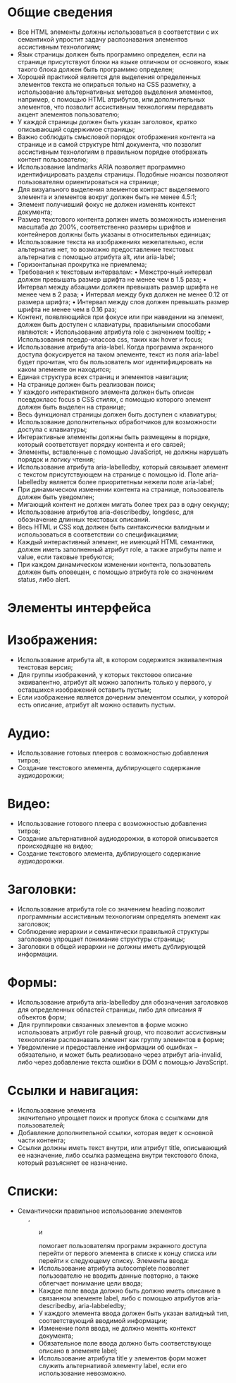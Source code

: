   # Общие сведения

- Все HTML элементы должны использоваться в соответствии с их семантикой упростит задачу распознавания элементов ассистивным технологиям;
- Язык страницы должен быть программно определен, если на странице присутствуют блоки на языке отличном от основного, язык такого блока должен быть программно определен;
- Хорошей практикой является для выделения определенных элементов текста не опираться только на CSS разметку, а использование альтернативных методов выделения элементов, например, с помощью HTML атрибутов, или дополнительных элементов, что позволит ассистивным технологиям передавать акцент элементов пользователю;
-	У каждой страницы должен быть указан заголовок, кратко описывающий содержимое страницы;
-	Важно соблюдать смысловой порядок отображения контента на странице и в самой структуре html документа, что позволит ассистивным технологиям в правильном порядке отображать контент пользователю; 
-	Использование landmarks ARIA позволяет программно идентифицировать разделы страницы. Подобные нюансы позволяют пользователям ориентироваться на странице;
-	Для визуального выделения элементов контраст выделяемого элемента и элементов вокруг должен быть не менее 4.5:1;
-	Элемент получивший фокус не должен изменять контекст документа;
-	Размер текстового контента должен иметь возможность изменения масштаба до 200%, соответственно размеры шрифтов и контейнеров должны быть указаны в относительных единицах;
-	Использование текста на изображениях нежелательно, если альтернатив нет, то возможно предоставление текстовых альтернатив с помощью атрибута alt, или aria-label;
-	Горизонтальная прокрутка не приемлема;
-	Требования к текстовым интервалам:
•	Межстрочный интервал должен превышать размер шрифта не менее чем в 1.5 раза;
•	Интервал между абзацами должен превышать размер шрифта не менее чем в 2 раза;
•	Интервал между букв должен не менее 0.12 от размера шрифта;
•	Интервал между слов должен превышать размер шрифта не менее чем в 0.16 раз; 
-	Контент, появляющийся при фокусе или при наведении на элемент, должен быть доступен с клавиатуры, правильными способами являются:
•	Использование атрибута role с значением tooltip;
•	Использования псевдо-классов css, таких как hover и focus;
-	Использование атрибута aria-label. Когда программа экранного доступа фокусируется на таком элементе, текст из поля aria-label будет прочитан, что бы пользователь мог идентифицировать на каком элементе он находится;
-	Единая структура всех страниц и элементов навигации; 
-	На странице должен быть реализован поиск;
-	У каждого интерактивного элемента должен быть описан псевдокласс focus в CSS стилях, с помощью которого элемент должен быть выделен на странице;
-	Весь функционал страницы должен быть доступен с клавиатуры;
-	Использование дополнительных обработчиков для возможности доступа с клавиатуры;
-	Интерактивные элементы должны быть размещены в порядке, который соответствует порядку контента и его связей;
-	Элементы, вставленные с помощью JavaScript, не должны нарушать порядок и логику чтения;
-	Использование атрибута aria-labelledby, который связывает элемент с текстом присутствующем на странице с помощью id. Поле aria-labelledby является более приоритетным нежели поле aria-label; 
-	При динамическом изменении контента на странице, пользователь должен быть уведомлен;
-	Мигающий контент не должен мигать более трех раз в одну секунду;
-	Использование атрибутов aria-describedby, longdesc, для обозначение длинных текстовых описаний.
-	Весь HTML и CSS код должен быть синтаксически валидным и использоваться в соответствии со спецификациями;
-	Каждый интерактивный элемент, не имеющий HTML семантики, должен иметь заполненный атрибут role, а также атрибуты name и value, если таковые требуются; 
-	При каждом динамическом изменении контента, пользователь должен быть оповещен, с помощью атрибута role со значением status, либо alert.  

# Элементы интерфейса

# Изображения:
-	Использование атрибута alt, в котором содержится эквивалентная текстовая версия;
-	Для группы изображений, у которых текстовое описание эквивалентно, атрибут alt можно заполнить только у первого, у оставшихся изображений оставить пустым; 
-	Если изображение является дочерним элементом ссылки, у которой есть описание, атрибут alt можно оставить пустым.
# Аудио:
-	Использование готовых плееров с возможностью добавления титров;
-	Создание текстового элемента, дублирующего содержание аудиодорожки;
# Видео:
-	Использование готового плеера с возможностью добавления титров;
-	Создание альтернативной аудиодорожки, в которой описывается происходящее на видео;
-	Создание текстового элемента, дублирующего содержание аудиодорожки.
# Заголовки:
-	Использование атрибута role со значением heading позволит программным ассистивным технологиям определять элемент как заголовок;
-	Соблюдение иерархии и семантически правильной структуры заголовков упрощает понимание структуры страницы;
-	Заголовки в общей иерархии не должны иметь дублирующей информации.
# Формы:
-	Использование атрибута aria-labelledby для обозначения заголовков для определенных областей страницы, либо для описания # объектов форм;
-	Для группировки связанных элементов в форме можно использовать атрибут role равный group, что позволит ассистивным технологиям распознавать элемент как группу элементов в форме;
-	Уведомление и предоставление информации об ошибках – обязательно, и может быть реализовано через атрибут aria-invalid, либо через добавление текста ошибки в DOM с помощью JavaScript.
# Ссылки и навигация:
-	Использование элемента <nav> значительно упрощает поиск и пропуск блока с ссылками для пользователей;
-	Добавление дополнительной ссылки, которая ведет к основной части контента;
-	Ссылки должны иметь текст внутри, или атрибут title, описывающий ее назначение, либо ссылка размещена внутри текстового блока, который разъясняет ее назначение.
# Списки:
-	Семантически правильное использование элементов <ol>, <ul> и <dl> помогает пользователям программ экранного доступа перейти от первого элемента в списке к концу списка или перейти к следующему списку.
Элементы ввода:
-	Использование атрибута autocomplete позволяет пользователю не вводить данные повторно, а также облегчает понимание цели ввода;
-	Каждое поле ввода должно быть должно иметь описание в связанном элементе label, либо с помощью атрибутов aria-describedby, aria-labbeledby;
-	У каждого элемента ввода должен быть указан валидный тип, соответствующий вводимой информации;
-	Изменение поля ввода, не должно менять контекст документа;
-	Обязательное поле ввода должно быть соответствующе описано в элементе label;
-	Использование атрибута title у элементов форм может служить альтернативой элементу label, если его использование невозможно.

